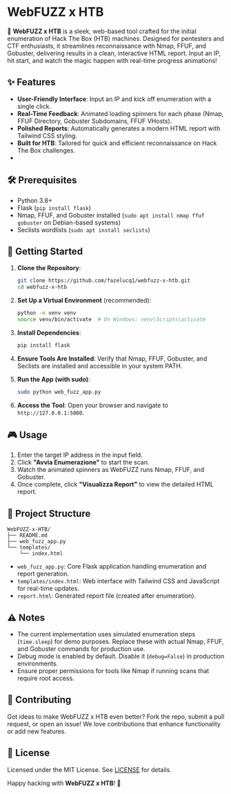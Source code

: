 # WebFUZZ x HTB

🚀 **WebFUZZ x HTB** is a sleek, web-based tool crafted for the initial enumeration of Hack The Box (HTB) machines. Designed for pentesters and CTF enthusiasts, it streamlines reconnaissance with Nmap, FFUF, and Gobuster, delivering results in a clean, interactive HTML report. Input an IP, hit start, and watch the magic happen with real-time progress animations!

## ✨ Features
- **User-Friendly Interface**: Input an IP and kick off enumeration with a single click.
- **Real-Time Feedback**: Animated loading spinners for each phase (Nmap, FFUF Directory, Gobuster Subdomains, FFUF VHosts).
- **Polished Reports**: Automatically generates a modern HTML report with Tailwind CSS styling.
- **Built for HTB**: Tailored for quick and efficient reconnaissance on Hack The Box challenges.
- 
## 🛠️ Prerequisites
- Python 3.8+
- Flask (`pip install flask`)
- Nmap, FFUF, and Gobuster installed (`sudo apt install nmap ffuf gobuster` on Debian-based systems)
- Seclists wordlists (`sudo apt install seclists`)

## 🚀 Getting Started

1. **Clone the Repository**:
   ```bash
   git clone https://github.com/fazelucq1/webfuzz-x-htb.git
   cd webfuzz-x-htb
   ```

2. **Set Up a Virtual Environment** (recommended):
   ```bash
   python -m venv venv
   source venv/bin/activate  # On Windows: venv\Scripts\activate
   ```

3. **Install Dependencies**:
   ```bash
   pip install flask
   ```

4. **Ensure Tools Are Installed**:
   Verify that Nmap, FFUF, Gobuster, and Seclists are installed and accessible in your system PATH.

5. **Run the App (with sudo)**:
   ```bash
   sudo python web_fuzz_app.py
   ```

6. **Access the Tool**:
   Open your browser and navigate to `http://127.0.0.1:5000`.

## 🎮 Usage
1. Enter the target IP address in the input field.
2. Click **"Avvia Enumerazione"** to start the scan.
3. Watch the animated spinners as WebFUZZ runs Nmap, FFUF, and Gobuster.
4. Once complete, click **"Visualizza Report"** to view the detailed HTML report.

## 📂 Project Structure
```
WebFUZZ-x-HTB/
├── README.md
├── web_fuzz_app.py
└── templates/
    └── index.html
```

- `web_fuzz_app.py`: Core Flask application handling enumeration and report generation.
- `templates/index.html`: Web interface with Tailwind CSS and JavaScript for real-time updates.
- `report.html`: Generated report file (created after enumeration).

## ⚠️ Notes
- The current implementation uses simulated enumeration steps (`time.sleep`) for demo purposes. Replace these with actual Nmap, FFUF, and Gobuster commands for production use.
- Debug mode is enabled by default. Disable it (`debug=False`) in production environments.
- Ensure proper permissions for tools like Nmap if running scans that require root access.

## 🌟 Contributing
Got ideas to make WebFUZZ x HTB even better? Fork the repo, submit a pull request, or open an issue! We love contributions that enhance functionality or add new features.

## 📜 License
Licensed under the MIT License. See [LICENSE](LICENSE) for details.

Happy hacking with **WebFUZZ x HTB**! 🎯
